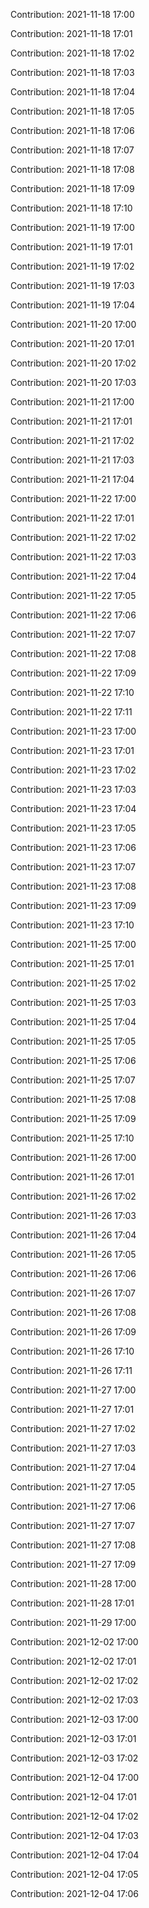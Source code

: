 Contribution: 2021-11-18 17:00

Contribution: 2021-11-18 17:01

Contribution: 2021-11-18 17:02

Contribution: 2021-11-18 17:03

Contribution: 2021-11-18 17:04

Contribution: 2021-11-18 17:05

Contribution: 2021-11-18 17:06

Contribution: 2021-11-18 17:07

Contribution: 2021-11-18 17:08

Contribution: 2021-11-18 17:09

Contribution: 2021-11-18 17:10

Contribution: 2021-11-19 17:00

Contribution: 2021-11-19 17:01

Contribution: 2021-11-19 17:02

Contribution: 2021-11-19 17:03

Contribution: 2021-11-19 17:04

Contribution: 2021-11-20 17:00

Contribution: 2021-11-20 17:01

Contribution: 2021-11-20 17:02

Contribution: 2021-11-20 17:03

Contribution: 2021-11-21 17:00

Contribution: 2021-11-21 17:01

Contribution: 2021-11-21 17:02

Contribution: 2021-11-21 17:03

Contribution: 2021-11-21 17:04

Contribution: 2021-11-22 17:00

Contribution: 2021-11-22 17:01

Contribution: 2021-11-22 17:02

Contribution: 2021-11-22 17:03

Contribution: 2021-11-22 17:04

Contribution: 2021-11-22 17:05

Contribution: 2021-11-22 17:06

Contribution: 2021-11-22 17:07

Contribution: 2021-11-22 17:08

Contribution: 2021-11-22 17:09

Contribution: 2021-11-22 17:10

Contribution: 2021-11-22 17:11

Contribution: 2021-11-23 17:00

Contribution: 2021-11-23 17:01

Contribution: 2021-11-23 17:02

Contribution: 2021-11-23 17:03

Contribution: 2021-11-23 17:04

Contribution: 2021-11-23 17:05

Contribution: 2021-11-23 17:06

Contribution: 2021-11-23 17:07

Contribution: 2021-11-23 17:08

Contribution: 2021-11-23 17:09

Contribution: 2021-11-23 17:10

Contribution: 2021-11-25 17:00

Contribution: 2021-11-25 17:01

Contribution: 2021-11-25 17:02

Contribution: 2021-11-25 17:03

Contribution: 2021-11-25 17:04

Contribution: 2021-11-25 17:05

Contribution: 2021-11-25 17:06

Contribution: 2021-11-25 17:07

Contribution: 2021-11-25 17:08

Contribution: 2021-11-25 17:09

Contribution: 2021-11-25 17:10

Contribution: 2021-11-26 17:00

Contribution: 2021-11-26 17:01

Contribution: 2021-11-26 17:02

Contribution: 2021-11-26 17:03

Contribution: 2021-11-26 17:04

Contribution: 2021-11-26 17:05

Contribution: 2021-11-26 17:06

Contribution: 2021-11-26 17:07

Contribution: 2021-11-26 17:08

Contribution: 2021-11-26 17:09

Contribution: 2021-11-26 17:10

Contribution: 2021-11-26 17:11

Contribution: 2021-11-27 17:00

Contribution: 2021-11-27 17:01

Contribution: 2021-11-27 17:02

Contribution: 2021-11-27 17:03

Contribution: 2021-11-27 17:04

Contribution: 2021-11-27 17:05

Contribution: 2021-11-27 17:06

Contribution: 2021-11-27 17:07

Contribution: 2021-11-27 17:08

Contribution: 2021-11-27 17:09

Contribution: 2021-11-28 17:00

Contribution: 2021-11-28 17:01

Contribution: 2021-11-29 17:00

Contribution: 2021-12-02 17:00

Contribution: 2021-12-02 17:01

Contribution: 2021-12-02 17:02

Contribution: 2021-12-02 17:03

Contribution: 2021-12-03 17:00

Contribution: 2021-12-03 17:01

Contribution: 2021-12-03 17:02

Contribution: 2021-12-04 17:00

Contribution: 2021-12-04 17:01

Contribution: 2021-12-04 17:02

Contribution: 2021-12-04 17:03

Contribution: 2021-12-04 17:04

Contribution: 2021-12-04 17:05

Contribution: 2021-12-04 17:06

